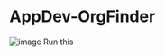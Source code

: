 # AppDev-OrgFinder

![image](https://github.com/user-attachments/assets/12baa5a4-b91d-44c0-a7b7-78db37e66e7e)
Run this
